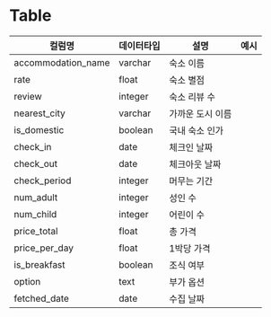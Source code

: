 # Table

| 컬럼명 | 데이터타입 | 설명 | 예시 |
| --- | --- | --- | --- |
| accommodation_name | varchar | 숙소 이름 |  |
| rate | float | 숙소 별점 |  |
| review | integer | 숙소 리뷰 수 |  |
| nearest_city | varchar | 가까운 도시 이름 |  |
| is_domestic | boolean | 국내 숙소 인가 |  |
| check_in | date | 체크인 날짜 |  |
| check_out | date | 체크아웃 날짜 |  |
| check_period | integer | 머무는 기간 |  |
| num_adult | integer | 성인 수 |  |
| num_child | integer | 어린이 수 |  |
| price_total | float | 총 가격 |  |
| price_per_day | float | 1박당 가격 |  |
| is_breakfast | boolean | 조식 여부 |  |
| option | text | 부가 옵션 |  |
| fetched_date | date | 수집 날짜 |  |